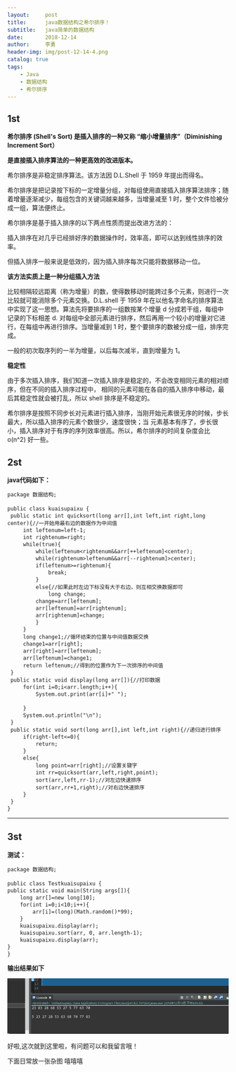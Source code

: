 ```yaml
---
layout:     post
title:      java数据结构之希尔排序！
subtitle:   java简单的数据结构
date:       2018-12-14
author:     李勇
header-img: img/post-12-14-4.png
catalog: true
tags:
    - Java
    - 数据结构
    - 希尔排序
---
```


## 1st ##
**希尔排序 (Shell's Sort) 是插入排序的一种又称 “缩小增量排序”（Diminishing Increment Sort）**

**是直接插入排序算法的一种更高效的改进版本。**


 希尔排序是非稳定排序算法。该方法因 D.L.Shell 于 1959 年提出而得名。

希尔排序是把记录按下标的一定增量分组，对每组使用直接插入排序算法排序；随着增量逐渐减少，每组包含的关键词越来越多，当增量减至 1 时，整个文件恰被分成一组，算法便终止。

希尔排序是基于插入排序的以下两点性质而提出改进方法的：

插入排序在对几乎已经排好序的数据操作时，效率高，即可以达到线性排序的效率。

但插入排序一般来说是低效的，因为插入排序每次只能将数据移动一位。

**该方法实质上是一种分组插入方法**

比较相隔较远距离（称为增量）的数，使得数移动时能跨过多个元素，则进行一次比较就可能消除多个元素交换。D.L.shell 于 1959 年在以他名字命名的排序算法中实现了这一思想。算法先将要排序的一组数按某个增量 d 分成若干组，每组中记录的下标相差 d. 对每组中全部元素进行排序，然后再用一个较小的增量对它进行，在每组中再进行排序。当增量减到 1 时，整个要排序的数被分成一组，排序完成。

一般的初次取序列的一半为增量，以后每次减半，直到增量为 1。

**稳定性**

由于多次插入排序，我们知道一次插入排序是稳定的，不会改变相同元素的相对顺序，但在不同的插入排序过程中，
相同的元素可能在各自的插入排序中移动，最后其稳定性就会被打乱，所以 shell 排序是不稳定的。

希尔排序是按照不同步长对元素进行插入排序，当刚开始元素很无序的时候，步长最大，所以插入排序的元素个数很少，速度很快；当
元素基本有序了，步长很小，插入排序对于有序的序列效率很高。所以，希尔排序的时间复杂度会比 o(n^2) 好一些。

## 2st ##
**java代码如下：**
   ```
package 数据结构;

public class kuaisupaixu {
    public static int quicksort(long arr[],int left,int right,long center){//一开始用最右边的数据作为中间值
    	int leftenum=left-1;
    	int rightenum=right;
    	while(true){
    		while(leftenum<rightenum&&arr[++leftenum]<center);
    		while(rightenum>leftenum&&arr[--rightenum]>center);
    		if(leftenum>=rightenum){
    			break;
    		}
    		else{//如果此时左边下标没有大于右边，则互相交换数据即可
    			long change;
    		change=arr[leftenum];
    		arr[leftenum]=arr[rightenum];
    		arr[rightenum]=change;
    		}
    	}
    	long change1;//循环结束的位置与中间值数据交换
    	change1=arr[right];
    	arr[right]=arr[leftenum];
    	arr[leftenum]=change1;
    	return leftenum;//得到的位置作为下一次排序的中间值
    }
    public static void display(long arr[]){//打印数据
    	for(int i=0;i<arr.length;i++){
    		System.out.print(arr[i]+" ");
    		
    	}
    	System.out.println("\n");
    }
    public static void sort(long arr[],int left,int right){//递归进行排序
    	if(right-left<=0){
    		return;
    	}
    	else{
    		long point=arr[right];//设置关键字
    		int rr=quicksort(arr,left,right,point);
    		sort(arr,left,rr-1);//对左边快速排序
    		sort(arr,rr+1,right);//对右边快速排序
    	}
    }
}

```

----


  
## 3st ##
**测试：**
```
package 数据结构;

public class Testkuaisupaixu {
public static void main(String args[]){
	long arr[]=new long[10];
	for(int i=0;i<10;i++){
		arr[i]=(long)(Math.random()*99);
	}
	kuaisupaixu.display(arr);
	kuaisupaixu.sort(arr, 0, arr.length-1);
	kuaisupaixu.display(arr);
}
}

```

**输出结果如下**

![](https://raw.githubusercontent.com/CholeChow1/CholeChow1.github.io/master/img/kuaisupaixu.png)

好啦,这次就到这里啦，有问题可以和我留言哦！ 

下面日常放一张杂图 嘻嘻嘻
